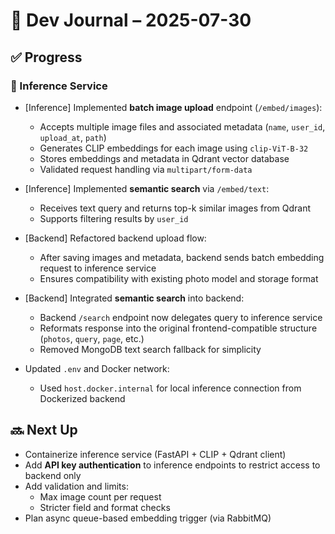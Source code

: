 # 📅 Dev Journal – 2025-07-30

## ✅ Progress

### 🔁 Inference Service

- [Inference] Implemented **batch image upload** endpoint (`/embed/images`):
  - Accepts multiple image files and associated metadata (`name`, `user_id`, `upload_at`, `path`)
  - Generates CLIP embeddings for each image using `clip-ViT-B-32`
  - Stores embeddings and metadata in Qdrant vector database
  - Validated request handling via `multipart/form-data`

- [Inference] Implemented **semantic search** via `/embed/text`:
  - Receives text query and returns top-k similar images from Qdrant
  - Supports filtering results by `user_id`

- [Backend] Refactored backend upload flow:
  - After saving images and metadata, backend sends batch embedding request to inference service
  - Ensures compatibility with existing photo model and storage format

- [Backend]  Integrated **semantic search** into backend:
  - Backend `/search` endpoint now delegates query to inference service
  - Reformats response into the original frontend-compatible structure (`photos`, `query`, `page`, etc.)
  - Removed MongoDB text search fallback for simplicity

- Updated `.env` and Docker network:
  - Used `host.docker.internal` for local inference connection from Dockerized backend


## 🔜 Next Up

- Containerize inference service (FastAPI + CLIP + Qdrant client)
- Add **API key authentication** to inference endpoints to restrict access to backend only
- Add validation and limits:
  - Max image count per request
  - Stricter field and format checks
- Plan async queue-based embedding trigger (via RabbitMQ)

